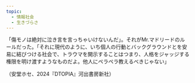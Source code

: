 ```yaml
---
topic:
  - 情報社会
  - 生きづらさ
---
```

「傷モノは絶対に泣き言を言っちゃいけないんだ」。それがMr.マドリードのルールだった。「それに現代のように、いち個人の行動とバックグラウンドとを安易に結びつける社会で、トラウマを開示することはつまり、人格をジャッジする権限を明け渡すようなものだよ。他人にペラペラ教えるべきじゃない」

（安堂ホセ、2024『DTOPIA』河出書房新社）